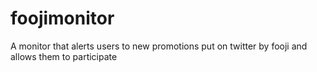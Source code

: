 # foojimonitor
A monitor that alerts users to new promotions put on twitter by fooji and allows them to participate
